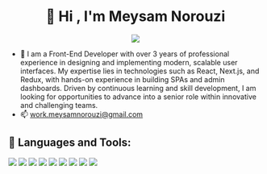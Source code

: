 <h1 align="center">👋 Hi , I'm Meysam Norouzi</h1>

<p align="center">
  <img src="https://media.giphy.com/media/qgQUggAC3Pfv687qPC/giphy.gif" />
</p>




- 👀 I am a Front-End Developer with over 3 years of professional experience in designing and implementing modern, scalable user interfaces. My expertise lies in technologies such as React, Next.js, and Redux, with hands-on experience in building SPAs and admin dashboards. Driven by continuous learning and skill development, I am looking for opportunities to advance into a senior role within innovative and challenging teams.
- 📫 work.meysamnorouzi@gmail.com


## 🚀 Languages and Tools:

<p align="left">
  <img src="https://img.icons8.com/color/48/000000/html-5.png"/>
  <img src="https://img.icons8.com/color/48/000000/css3.png"/>
  <img src="https://img.icons8.com/color/48/000000/javascript.png"/>
  <img src="https://img.icons8.com/color/48/000000/typescript.png"/>
  <img src="https://img.icons8.com/color/48/000000/react-native.png"/>
  <img src="https://img.icons8.com/color/48/000000/nextjs.png"/>  
  <img src="https://img.icons8.com/color/48/000000/vue-js.png"/>
  <img src="https://img.icons8.com/color/48/000000/git.png"/>
  <img src="https://img.icons8.com/color/48/000000/nodejs.png"/>
</p>

<!---
meysamnorouzii/meysamnorouzii is a ✨ special ✨ repository because its `README.md` (this file) appears on your GitHub profile.
You can click the Preview link to take a look at your changes.
--->
